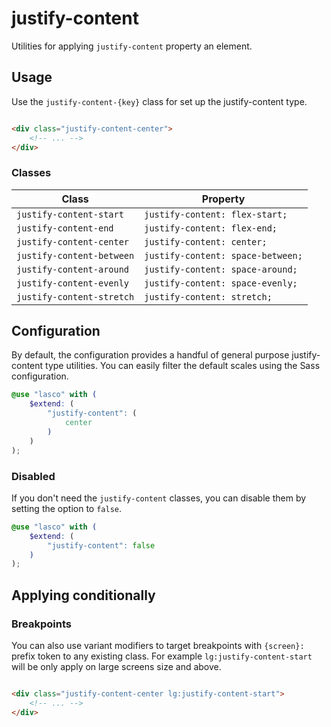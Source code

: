 # justify-content

Utilities for applying `justify-content` property an element.

## Usage

Use the `justify-content-{key}` class for set up the justify-content type.

```html

<div class="justify-content-center">
    <!-- ... -->
</div>
```

### Classes

| Class                     | Property                          |
|---------------------------|-----------------------------------|
| `justify-content-start`   | `justify-content: flex-start;`    |
| `justify-content-end`     | `justify-content: flex-end;`      |
| `justify-content-center`  | `justify-content: center;`        |
| `justify-content-between` | `justify-content: space-between;` |
| `justify-content-around`  | `justify-content: space-around;`  |
| `justify-content-evenly`  | `justify-content: space-evenly;`  |
| `justify-content-stretch` | `justify-content: stretch;`       |

## Configuration

By default, the configuration provides a handful of general purpose justify-content type utilities. You can easily filter the
default scales using the Sass configuration.

```scss
@use "lasco" with (
    $extend: (
        "justify-content": (
            center
        )
    )
);
```

### Disabled

If you don't need the `justify-content` classes, you can disable them by setting the option to `false`.

```scss
@use "lasco" with (
    $extend: (
        "justify-content": false
    )
);
```

## Applying conditionally

### Breakpoints

You can also use variant modifiers to target breakpoints with `{screen}:` prefix token to any existing class. For
example `lg:justify-content-start` will be only apply on large screens size and above.

```html

<div class="justify-content-center lg:justify-content-start">
    <!-- ... -->
</div>
```
